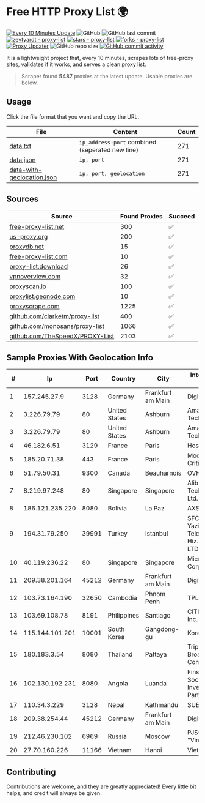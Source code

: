 
# Free HTTP Proxy List 🌍

[![Every 10 Minutes Update](https://github.com/mertguvencli/http-proxy-list/actions/workflows/main.yml/badge.svg?branch=main)](https://github.com/mertguvencli/http-proxy-list/actions/workflows/main.yml)
![GitHub](https://img.shields.io/github/license/mertguvencli/http-proxy-list)
![GitHub last commit](https://img.shields.io/github/last-commit/mertguvencli/http-proxy-list)
[![zevtyardt - proxy-list](https://img.shields.io/static/v1?label=zevtyardt&message=proxy-list&color=blue&logo=github)](https://github.com/zevtyardt/proxy-list "Go to GitHub repo")
[![stars - proxy-list](https://img.shields.io/github/stars/zevtyardt/proxy-list?style=social)](https://github.com/zevtyardt/proxy-list)
[![forks - proxy-list](https://img.shields.io/github/forks/zevtyardt/proxy-list?style=social)](https://github.com/zevtyardt/proxy-list)
[![Proxy Updater](https://github.com/zevtyardt/proxy-list/workflows/Proxy%20Updater/badge.svg)](https://github.com/zevtyardt/proxy-list/actions?query=workflow:"Proxy+Updater")
![GitHub repo size](https://img.shields.io/github/repo-size/zevtyardt/proxy-list)
[![GitHub commit activity](https://img.shields.io/github/commit-activity/m/zevtyardt/proxy-list?logo=commits)](https://github.com/zevtyardt/proxy-list/commits/main)

It is a lightweight project that, every 10 minutes, scrapes lots of free-proxy sites, validates if it works, and serves a clean proxy list.

> Scraper found **5487** proxies at the latest update. Usable proxies are below.

## Usage

Click the file format that you want and copy the URL.

|File|Content|Count|
|----|-------|-----|
|[data.txt](https://raw.githubusercontent.com/mertguvencli/http-proxy-list/main/proxy-list/data.txt)|`ip_address:port` combined (seperated new line)|271|
|[data.json](https://raw.githubusercontent.com/mertguvencli/http-proxy-list/main/proxy-list/data.json)|`ip, port`|271|
|[data-with-geolocation.json](https://raw.githubusercontent.com/mertguvencli/http-proxy-list/main/proxy-list/data-with-geolocation.json)|`ip, port, geolocation`|271|

## Sources

|Source|Found Proxies|Succeed|
|------|-------------|-------|
|[free-proxy-list.net](https://free-proxy-list.net)|300|✅|
|[us-proxy.org](https://www.us-proxy.org)|200|✅|
|[proxydb.net](http://proxydb.net)|15|✅|
|[free-proxy-list.com](https://free-proxy-list.com/?page=&port=&type%5B%5D=http&type%5B%5D=https&up_time=0&search=Search)|10|✅|
|[proxy-list.download](https://www.proxy-list.download/HTTP)|26|✅|
|[vpnoverview.com](https://vpnoverview.com/privacy/anonymous-browsing/free-proxy-servers)|32|✅|
|[proxyscan.io](https://www.proxyscan.io)|100|✅|
|[proxylist.geonode.com](https://proxylist.geonode.com/api/proxy-list?limit=300&page=1&sort_by=lastChecked&sort_type=desc&protocols=http,https)|10|✅|
|[proxyscrape.com](https://api.proxyscrape.com/v2/?request=displayproxies&protocol=http&timeout=10000&country=all&ssl=all&anonymity=all)|1225|✅|
|[github.com/clarketm/proxy-list](https://raw.githubusercontent.com/clarketm/proxy-list/master/proxy-list-raw.txt)|400|✅|
|[github.com/monosans/proxy-list](https://raw.githubusercontent.com/monosans/proxy-list/main/proxies/http.txt)|1066|✅|
|[github.com/TheSpeedX/PROXY-List](https://raw.githubusercontent.com/TheSpeedX/PROXY-List/master/http.txt)|2103|✅|


## Sample Proxies With Geolocation Info

|#|Ip|Port|Country|City|Internet Service Provider|
|-|--|----|-------|----|-------------------------|
|1|157.245.27.9|3128|Germany|Frankfurt am Main|DigitalOcean, LLC|
|2|3.226.79.79|80|United States|Ashburn|Amazon Technologies Inc.|
|3|3.226.79.79|80|United States|Ashburn|Amazon Technologies Inc.|
|4|46.182.6.51|3129|France|Paris|Hosteur SAS|
|5|185.20.71.38|443|France|Paris|Mod Mission Critical LLC|
|6|51.79.50.31|9300|Canada|Beauharnois|OVH SAS|
|7|8.219.97.248|80|Singapore|Singapore|Alibaba (US) Technology Co., Ltd.|
|8|186.121.235.220|8080|Bolivia|La Paz|AXS Bolivia S. A.|
|9|194.31.79.250|39991|Turkey|Istanbul|SFCTEK Bilisim Yazilim ve Telekomunikasyon Hiz. San. ve Tic. LTD. STI.|
|10|40.119.236.22|80|Singapore|Singapore|Microsoft Corporation|
|11|209.38.201.164|45212|Germany|Frankfurt am Main|DigitalOcean|
|12|103.73.164.190|32650|Cambodia|Phnom Penh|TPLC Holdings Ltd|
|13|103.69.108.78|8191|Philippines|Santiago|CITI Cableworld Inc.|
|14|115.144.101.201|10001|South Korea|Gangdong-gu|Korea Telecom|
|15|180.183.3.54|8080|Thailand|Pattaya|Triple T Broadband Public Company Limited|
|16|102.130.192.231|8080|Angola|Luanda|Finstar - Sociedade de Investimento e Participacoes S.A|
|17|110.34.3.229|3128|Nepal|Kathmandu|SUBISU C7|
|18|209.38.254.44|45212|Germany|Frankfurt am Main|DigitalOcean, LLC|
|19|212.46.230.102|6969|Russia|Moscow|PJSC "Vimpelcom"|
|20|27.70.160.226|11166|Vietnam|Hanoi|Viettel Group|



## Contributing

Contributions are welcome, and they are greatly appreciated! Every
little bit helps, and credit will always be given.

